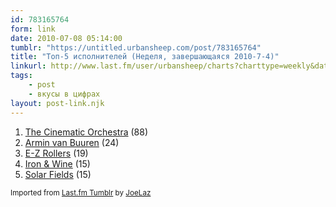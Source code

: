 ```yaml
---
id: 783165764
form: link
date: 2010-07-08 05:14:00
tumblr: "https://untitled.urbansheep.com/post/783165764"
title: "Топ-5 исполнителей (Неделя, завершающаяся 2010-7-4)"
linkurl: http://www.last.fm/user/urbansheep/charts?charttype=weekly&date_to=1278244800
tags:
    - post
    - вкусы в цифрах
layout: post-link.njk
---
```

<ol><li>
<a rel="nofollow" target="_blank" href="http://www.last.fm/music/The+Cinematic+Orchestra">The Cinematic Orchestra</a> (88)</li>
<li>
<a rel="nofollow" target="_blank" href="http://www.last.fm/music/Armin+van+Buuren">Armin van Buuren</a> (24)</li>
<li>
<a rel="nofollow" target="_blank" href="http://www.last.fm/music/E-Z+Rollers">E-Z Rollers</a> (19)</li>
<li>
<a rel="nofollow" target="_blank" href="http://www.last.fm/music/Iron%2B%2526%2BWine">Iron &amp; Wine</a> (15)</li>
<li>
<a rel="nofollow" target="_blank" href="http://www.last.fm/music/Solar+Fields">Solar Fields</a> (15)</li>
</ol><p><small>Imported from <a rel="nofollow" target="_blank" href="http://joelaz.com/post/23488847/last-fm-tumblr-weekly-top-artists">Last.fm Tumblr</a> by <a rel="nofollow" target="_blank" href="http://joelaz.com">JoeLaz</a></small></p>
